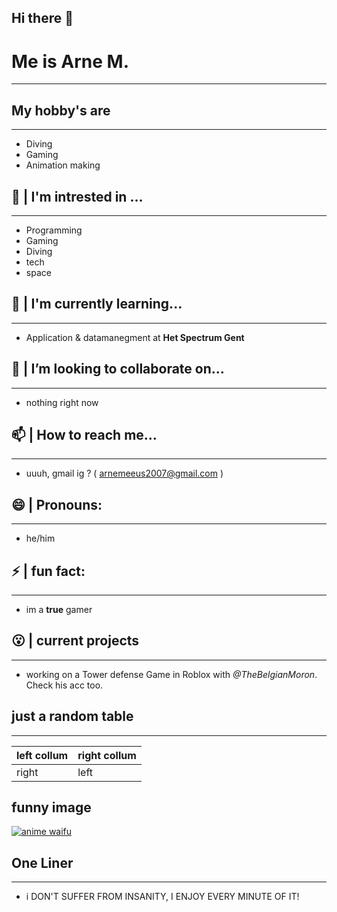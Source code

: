 ## Hi there 👋

# Me is Arne M. #
___



## My hobby's are
___
- Diving
- Gaming
- Animation making

## 🤯 | I'm intrested in ...
___
- Programming
- Gaming
- Diving
- tech
- space

## 🌱 | I'm currently learning...
___
- Application & datamanegment at **Het Spectrum Gent**

## 🫨 | I’m looking to collaborate on...
___
- nothing right now

## 📫 | How to reach me...
___
- uuuh, gmail ig ? ( arnemeeus2007@gmail.com )

## 😄 | Pronouns:
___
- he/him

## ⚡  | fun fact:
___
- im a **true** gamer

## 😮‍ | current projects
___
- working on a Tower defense Game in Roblox with *@TheBelgianMoron*. Check his acc too.

## just a random table
___
| left collum | right collum |
| ------------|--------------|
|right|left|

## funny image
[![anime waifu](https://encrypted-tbn0.gstatic.com/images?q=tbn:ANd9GcRzLUCK_ZEGSjIryD3EuhR9xZIvjivhc25YJQ&s)](https://encrypted-tbn0.gstatic.com/images?q=tbn:ANd9GcRzLUCK_ZEGSjIryD3EuhR9xZIvjivhc25YJQ&s)

## One Liner
___
- i DON'T SUFFER FROM INSANITY, I ENJOY EVERY MINUTE OF IT!